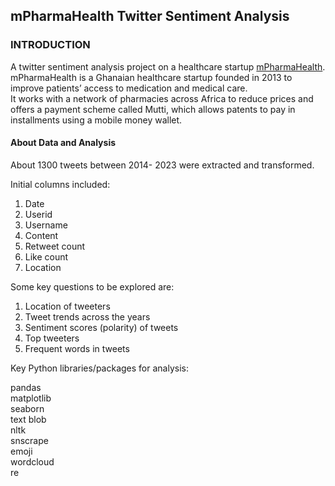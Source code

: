 ## mPharmaHealth Twitter Sentiment Analysis

### INTRODUCTION

A twitter sentiment analysis project on a healthcare startup [mPharmaHealth](https://mpharma.com/).                                                                   
mPharmaHealth is a Ghanaian healthcare startup founded in 2013 to improve patients’ access to medication and medical care.                                          
It works with a network of pharmacies across Africa to reduce prices and offers a payment scheme called Mutti, which allows patents to pay in installments using a mobile money wallet.


#### About  Data and Analysis
About 1300 tweets  between 2014- 2023 were extracted and transformed.


Initial columns included:
1. Date 
2. Userid
3. Username
4. Content
5. Retweet count
6. Like count
7. Location

Some key questions to be explored are:

1. Location of tweeters                                                                            
2. Tweet trends across the years
3. Sentiment scores (polarity) of tweets
4. Top tweeters
5. Frequent words in tweets

Key Python libraries/packages for analysis:

pandas                                                                                                                                                             
matplotlib                                                                                                                                                       
seaborn                                                                                                                                                             
text blob                                                                                                                                                             
nltk                                                                                                                                                                 
snscrape                                                                                                                                                              
emoji                                                                                                                                                                 
wordcloud                                                                                                                                                            
re                                                                                                                                                                  

